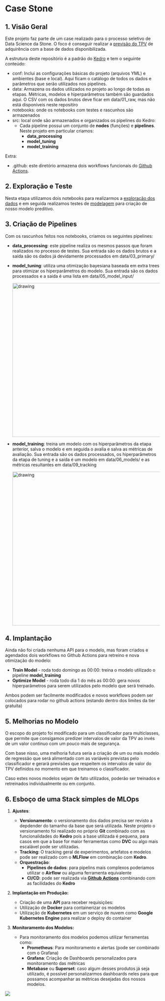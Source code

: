 # Case Stone

## 1. Visão Geral

Este projeto faz parte de um case realizado para o processo seletivo de Data Science da Stone. O foco é conseguir realizar a [previsão do TPV](https://github.com/diogolbar/tpv-prediction/blob/master/test.ipynb) de adquirência com a base de dados disponibilizada.

A estrutura deste repositório é a padrão do [Kedro](https://kedro.org/) e tem o seguinte conteúdo:

- conf: Inclui as configurações básicas do projeto (arquivos YML) e ambientes (base e local). Aqui ficam o catálogo de todos os dados e parâmetros que serão utilizados nos pipelines.
- data: Armazena os dados utilizados no projeto ao longo de todas as etapas. Métricas, modelos e hiperparâmetros também são guardados aqui. O CSV com os dados brutos deve ficar em data/01_raw, mas não está disponíveis neste repositíro
- notebooks: onde os notebooks com testes e rascunhos são armazenados
- src: local onde são armazenados e organizados os pipelines do Kedro:
    * Cada pipeline possui um conjunto de **nodes** (funções) e **pipelines**. Neste projeto em particular criamos:
        - **data_processing**
        - **model_tuning**
        - **model_training**

Extra:
- .github: este diretório armazena dois workflows funcionais do [Github Actions](https://docs.github.com/pt/actions).


## 2. Exploração e Teste

Nesta etapa utilizamos dois notebooks para realizarmos a [exploração dos dados](https://nbviewer.org/github/diogolbar/tpv-prediction/blob/master/notebooks/01-EDA.ipynb) e em seguida realizamos testes de [modelagem](https://nbviewer.org/github/diogolbar/tpv-prediction/blob/master/notebooks/02-Model_Training.ipynb) para criação de nosso modelo preditivo.

## 3. Criação de Pipelines

Com os rascunhos feitos nos notebooks, criamos os seguintes pipelines:

- **data_processing**: este pipeline realiza os mesmos passos que foram realizados no processo de testes. Sua entrada são os dados brutos e a saída são os dados já devidamente processados em data/03_primary/

- **model_tuning**: utiliza uma otimização bayesiana baseada em extra trees para otimizar os hiperparâmetros do modelo. Sua entrada são os dados processados e a saida é uma lista em data/05_model_input/

  <img src="model_tuning-pipeline.png" alt="drawing" width="500"/>

- **model_training**: treina um modelo com os hiperparâmetros da etapa anterior, salva o modelo e em seguida o avalia e salva as métricas de avaliação. Sua entrada são os dados processados, os hiperparâmetros da etapa de tuning e a saída é um modelo em data/06_models/ e as métricas resultantes em data/09_tracking

  <img src="model_training-pipeline.png" alt="drawing" width="500"/>


## 4. Implantação
Ainda não foi criada nenhuma API para o modelo, mas foram criados e agendados dois workflows no Github Actions para retreino e nova otimização do modelo:
    
- **Train Model** - roda todo domingo as 00:00: treina o modelo utilizado o pipeline **model_training**
- **Optimize Model** - roda todo dia 1 do mês as 00:00: gera novos hiperparâmetros para serem utilizados pelo modelo que será treinado.

Ambos podem ser facilmente modificados e novos workflows podem ser colocados para rodar no github actions (estando dentro dos limites da tier gratuita)

## 5. Melhorias no Modelo

O escopo do projeto foi modificado para um classificador para multiclasses, que permite que consigamos predizer intervalos de valor da TPV ao invés de um valor contínuo com um pouco mais de segurança.

Com base nisso, uma melhoria futura seria a criação de um ou mais modelo de regressão que será alimentado com as variáveis previstas pelo classificador e gerará previsões que respeitem os intervalos de valor do TPV definidos no momento em que treinamos o classificador.

Caso estes novos modelos sejam de fato utilizados, poderão ser treinados e retreinados individualmente ou em conjunto.


## 6. Esboço de uma Stack simples de MLOps

1. **Ajustes**:
    * **Versionamento**: o versionamento dos dados precisa ser revisto a depdender do tamanho da base que será utilizada. Neste projeto o versionamento foi realizado no próprio **Git** combinado com as funcionalidades do **Kedro** pois a base utilizada é pequena, para casos em que a base for maior ferramentas como **DVC** ou algo mais escalável pode ser utilizadas.
    * **Tracking**: O tracking geral de experimentos, artefatos e modelos pode ser realizado com o **MLFlow** em combinação com **Kedro**. 
    * **Orquestração**: 
        * **Pipelines de dados**: para pipelins mais complexos poderiamos utilizar o **Airflow** ou alguma ferramenta equivalente
        * **CI/CD**: pode ser realizada via [**Github Actions**](https://github.com/diogolbar/tpv-prediction/actions) combinando com as facilidades do **Kedro**

1. **Implantação em Produção:**
    * Criação de uma **API** para receber requisições:  
    * Utilização de **Docker** para containerizar os modelos
    * Utilização de **Kubernetes** em um serviço de nuvem como **Google Kubernetes Engine** para realizar o deploy do container
2. **Monitoramento dos Modelos:**
    * Para monitoramento dos modelos podemos utilizar ferramentas como:
        * **Prometheus**: Para monitoramento e alertas (pode ser combinado com o Grafana)
        * **Grafana**: Criação de Dashboards personalizados para monitoramento das métricas
        * **Metabase** ou **Superset**: caso algum desses produtos já seja utilizado, é possível personalizarmos dashboards neles para que possamos acompanhar as métricas desejadas dos nossos modelos.

 ![](MLOPS-Stone.png)

